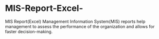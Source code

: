 # MIS-Report-Excel-
MIS Report(Excel) Management Information System(MIS) reports help management to assess the performance of the organization and allows for faster decision-making.
